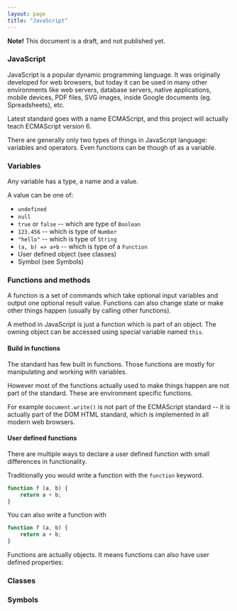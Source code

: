 ```yaml
---
layout: page
title: "JavaScript"
---
```


**Note!** This document is a draft, and not published yet.

### JavaScript

JavaScript is a popular dynamic programming language. It was originally 
developed for web browsers, but today it can be used in many other environments 
like web servers, database servers, native applications, mobile devices, PDF 
files, SVG images, inside Google documents (eg. Spreadsheets), etc.

Latest standard goes with a name ECMAScript, and this project will actually 
teach ECMAScript version 6.

There are generally only two types of things in JavaScript language: variables 
and operators. Even functions can be though of as a variable.

### Variables

Any variable has a type, a name and a value.

A value can be one of:

 * `undefined`
 * `null`
 * `true` or `false` -- which are type of `Boolean`
 * `123.456` -- which is type of `Number`
 * `"hello"` -- which is type of `String`
 * `(a, b) => a+b` -- which is type of a `Function`
 * User defined object (see classes)
 * Symbol (see Symbols)

### Functions and methods

A function is a set of commands which take optional input variables and output 
one optional result value. Functions can also change state or make other things 
happen (usually by calling other functions).

A method in JavaScript is just a function which is part of an object. The 
owning object can be accessed using special variable named `this`.

#### Build in functions

The standard has few built in functions. Those functions are mostly for 
manipulating and working with variables.

However most of the functions actually used to make things happen are not part 
of the standard. These are environment specific functions.

For example `document.write()` is not part of the ECMAScript standard -- it is 
actually part of the DOM HTML standard, which is implemented in all modern web 
browsers.

#### User defined functions 

There are multiple ways to declare a user defined function with small 
differences in functionality.

Traditionally you would write a function with the `function` keyword.

```javascript
function f (a, b) {
    return a + b;
}
```

You can also write a function with 

```javascript
function f (a, b) {
    return a + b;
}
```

Functions are actually objects. It means functions can also have user defined 
properties:



### Classes

### Symbols
